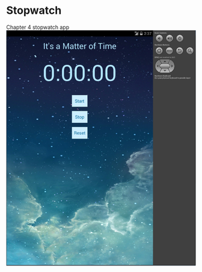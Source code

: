 # Stopwatch
Chapter 4 stopwatch app
![Alt text](https://github.com/TRO-draws/Stopwatch/blob/master/screenshot/static.PNG "Start Screen")


